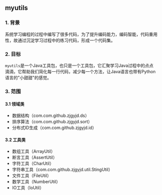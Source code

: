 ## myutils

### 1. 背景

系统学习编程的过程中编写了很多代码，为了提升编码能力，编码智能，代码重用性，故通过沉淀学习过程中的练习代码，形成一个代码集。

### 2. 目标

`myutils`是一个Java工具包，也只是一个工具包，它汇聚学习Java过程中的点点滴滴，它帮助我们简化每一行代码，减少每一个方法，让Java语言也带有Python语言的"小甜甜"的感觉。

### 3. 范围

#### 3.1 领域类

+ 数据结构（com.com.github.zjgyjd.ds）
+ 排序算法（com.com.github.zjgyjd.sort）
+ 分布式ID生成（com.com.github.zjgyjd.id）

#### 3.2 工具类

+ 数组工具（ArrayUtil）
+ 断言工具（AssertUtil）
+ 字符工具（CharUtil）
+ 字符串工具（com.com.github.zjgyjd.util.StingUtil）
+ 文件工具（FileUtil）
+ 数学工具（NumberUtil）
+ IO工具（IoUtil）




